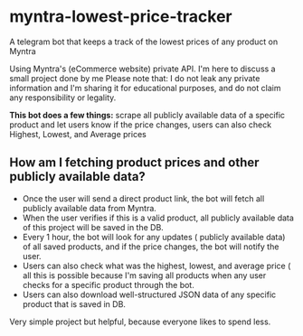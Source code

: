 # myntra-lowest-price-tracker
A telegram bot that keeps a track of the lowest prices of any product on Myntra

Using Myntra's (eCommerce website) private API. I'm here to discuss a small project done by me Please note that: I do not leak any private information and I'm sharing it for educational purposes, and do not claim any responsibility or legality.

<b>This bot does a few things:</b> scrape all publicly available data of a specific product and let users know if the price changes, users can also check Highest, Lowest, and Average prices


<h2>How am I fetching product prices and other publicly available data?</h2>

<ul>
  <li>Once the user will send a direct product link, the bot will fetch all publicly available data from Myntra.</li>
  <li>When the user verifies if this is a valid product, all publicly available data of this project will be saved in the DB.</li>
  <li>Every 1 hour, the bot will look for any updates ( publicly available data) of all saved products, and if the price changes, the bot will notify the user.</li>
  <li>Users can also check what was the highest, lowest, and average price  ( all this is possible because I'm saving all products when any user checks for a specific product through the bot.</li>
  <li>Users can also download well-structured JSON data of any specific product that is saved in DB.</li>
</ul>


Very simple project but helpful, because everyone likes to spend less. 





